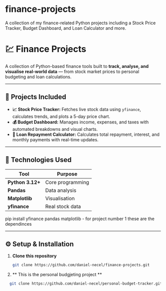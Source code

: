 # finance-projects
A collection of my finance-related Python projects including a Stock Price Tracker, Budget Dashboard, and Loan Calculator and more.

# 💹 Finance Projects

A collection of Python-based finance tools built to **track, analyse, and visualise real-world data** — from stock market prices to personal budgeting and loan calculations.

---

## 🚀 Projects Included

- **📈 Stock Price Tracker:** Fetches live stock data using `yfinance`, calculates trends, and plots a 5-day price chart.
- **💰 Budget Dashboard:** Manages income, expenses, and taxes with automated breakdowns and visual charts.
- **🏦 Loan Repayment Calculator:** Calculates total repayment, interest, and monthly payments with real-time updates.

---

## 🧠 Technologies Used

| Tool | Purpose |
|------|----------|
| **Python 3.12+** | Core programming |
| **Pandas** | Data analysis |
| **Matplotlib** | Visualisation |
| **yfinance** | Real stock data |

pip install yfinance pandas matplotlib - for project number 1 these are the dependinces

---


## ⚙️ Setup & Installation

1. **Clone this repository**
   ```bash
   git clone https://github.com/daniel-necel/finance-projects.git

2. ** This is the personal budgjeting project **
  ```bash
    git clone https://github.com/daniel-necel/personal-budget-tracker.git
